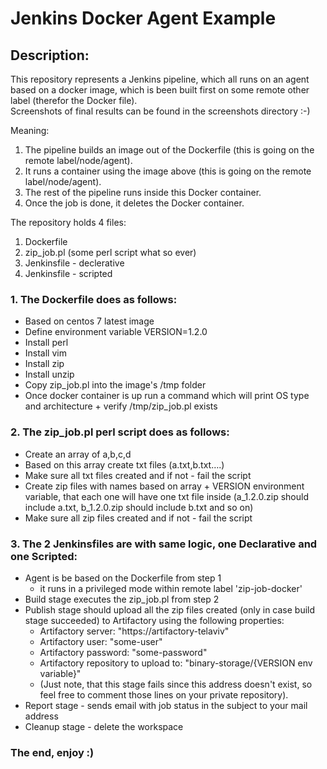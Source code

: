# Jenkins Docker Agent Example

## Description:

This repository represents a Jenkins pipeline, which all runs on an agent based on a docker image, 
which is been built first on some remote other label (therefor the Docker file).  
Screenshots of final results can be found in the screenshots directory :-)


Meaning:
1. The pipeline builds an image out of the Dockerfile (this is going on the remote label/node/agent).
2. It runs a container using the image above (this is going on the remote label/node/agent).
3. The rest of the pipeline runs inside this Docker container.
4. Once the job is done, it deletes the Docker container.

The repository holds 4 files:
1. Dockerfile
2. zip_job.pl (some perl script what so ever)
3. Jenkinsfile - declerative
4. Jenkinsfile - scripted


### 1. The Dockerfile does as follows:
* Based on centos 7 latest image
* Define environment variable VERSION=1.2.0
* Install perl
* Install vim
* Install zip
* Install unzip
* Copy zip_job.pl into the image's /tmp folder
* Once docker container is up run a command which will print OS type and architecture + verify /tmp/zip_job.pl exists

### 2. The zip_job.pl perl script does as follows:
* Create an array of a,b,c,d
* Based on this array create txt files (a.txt,b.txt….)
* Make sure all txt files created and if not - fail the script
* Create zip files with names based on array + VERSION environment variable, that each one will have one txt file inside (a_1.2.0.zip should include a.txt, b_1.2.0.zip should include b.txt  and so on)
* Make sure all zip files created and if not - fail the script 

### 3. The 2 Jenkinsfiles are with same logic, one Declarative and one Scripted:
* Agent is be based on the Dockerfile from step 1
  - it runs in a privileged mode within remote label 'zip-job-docker'
* Build stage executes the zip_job.pl from step 2
* Publish stage should upload all the zip files created (only in case build stage succeeded) to Artifactory using the following properties:
  - Artifactory server: "https://artifactory-telaviv"
  - Artifactory user: "some-user"
  - Artifactory password: "some-password"
  - Artifactory repository to upload to: "binary-storage/{VERSION env variable}"
  - (Just note, that this stage fails since this address doesn't exist, so feel free to comment those lines on your private repository).
* Report stage - sends email with job status in the subject to your mail address
* Cleanup stage - delete the workspace


### The end, enjoy :)

